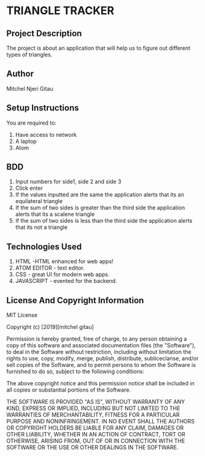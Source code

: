 # TRIANGLE TRACKER

## Project Description

The project is about an application that will help us to figure out different types of triangles.

## Author

Mitchel Njeri Gitau

## Setup Instructions
You are required to:

<ol>
 <li>Have access to network</li>
 <li>A laptop</li>
 <li>Atom</li>
</ol>


## BDD

<ol>
 <li>Input numbers for side1, side 2 and side 3</li>
 <li>Click enter</li>
 <li>If the values inputted are the same the application alerts that its an equilateral triangle</li>
 <li>If the sum of two sides is greater than the third side the application alerts that its a scalene triangle</li>
 <li>If the sum of two sides is less than the third side the application alerts that its not a triangle</li>
</ol>


## Technologies Used

<ol>
 <li>HTML -HTML enhanced for web apps!</li>
 <li>ATOM EDITOR - text editor.</li>
 <li>CSS - great UI for modern web apps.</li>
 <li>JAVASCRIPT - evented for the backend.</li>
</ol>



## License And Copyright Information

MIT License

Copyright (c) [2019][mitchel gitau]

Permission is hereby granted, free of charge, to any person obtaining a copy of this software and associated documentation files (the "Software"), to deal in the Software without restriction, including without limitation the rights to use, copy, modify, merge, publish, distribute, subliceclanse, and/or sell copies of the Software, and to permit persons to whom the Software is furnished to do so, subject to the following conditions:

The above copyright notice and this permission notice shall be included in all copies or substantial portions of the Software.

THE SOFTWARE IS PROVIDED "AS IS", WITHOUT WARRANTY OF ANY KIND, EXPRESS OR IMPLIED, INCLUDING BUT NOT LIMITED TO THE WARRANTIES OF MERCHANTABILITY, FITNESS FOR A PARTICULAR PURPOSE AND NONINFRINGEMENT. IN NO EVENT SHALL THE AUTHORS OR COPYRIGHT HOLDERS BE LIABLE FOR ANY CLAIM, DAMAGES OR OTHER LIABILITY, WHETHER IN AN ACTION OF CONTRACT, TORT OR OTHERWISE, ARISING FROM, OUT OF OR IN CONNECTION WITH THE SOFTWARE OR THE USE OR OTHER DEALINGS IN THE SOFTWARE.
